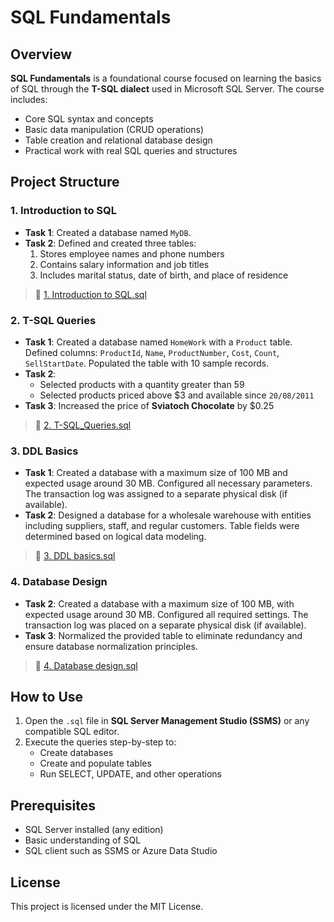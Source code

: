 # SQL Fundamentals

## Overview

**SQL Fundamentals** is a foundational course focused on learning the basics of SQL through the **T-SQL dialect** used in Microsoft SQL Server. The course includes:

- Core SQL syntax and concepts
- Basic data manipulation (CRUD operations)
- Table creation and relational database design
- Practical work with real SQL queries and structures

## Project Structure

### 1. Introduction to SQL
- **Task 1**: Created a database named `MyDB`.
- **Task 2**: Defined and created three tables:
  1. Stores employee names and phone numbers
  2. Contains salary information and job titles
  3. Includes marital status, date of birth, and place of residence

> 📄 [1. Introduction to SQL.sql](./1.%20Introduction%20to%20SQL.sql)


### 2. T-SQL Queries
- **Task 1**: Created a database named `HomeWork` with a `Product` table. Defined columns: `ProductId`, `Name`, `ProductNumber`, `Cost`, `Count`, `SellStartDate`. Populated the table with 10 sample records.
- **Task 2**:
  - Selected products with a quantity greater than 59
  - Selected products priced above $3 and available since `20/08/2011`
- **Task 3**: Increased the price of **Sviatoch Chocolate** by $0.25

> 📄 [2. T-SQL_Queries.sql](./2.%20T-SQL_Queries.sql)


### 3. DDL Basics
- **Task 1**: Created a database with a maximum size of 100 MB and expected usage around 30 MB. Configured all necessary parameters. The transaction log was assigned to a separate physical disk (if available).
- **Task 2**: Designed a database for a wholesale warehouse with entities including suppliers, staff, and regular customers. Table fields were determined based on logical data modeling.

> 📄 [3. DDL basics.sql](./3.%20DDL%20basics.sql)


### 4. Database Design  
- **Task 2**: Created a database with a maximum size of 100 MB, with expected usage around 30 MB. Configured all required settings. The transaction log was placed on a separate physical disk (if available).  
- **Task 3**: Normalized the provided table to eliminate redundancy and ensure database normalization principles.  

> 📄 [4. Database design.sql](./4.%20Database%20design.sql)


## How to Use

1. Open the `.sql` file in **SQL Server Management Studio (SSMS)** or any compatible SQL editor.
2. Execute the queries step-by-step to:
   - Create databases
   - Create and populate tables
   - Run SELECT, UPDATE, and other operations

## Prerequisites

- SQL Server installed (any edition)
- Basic understanding of SQL
- SQL client such as SSMS or Azure Data Studio

## License

This project is licensed under the MIT License.